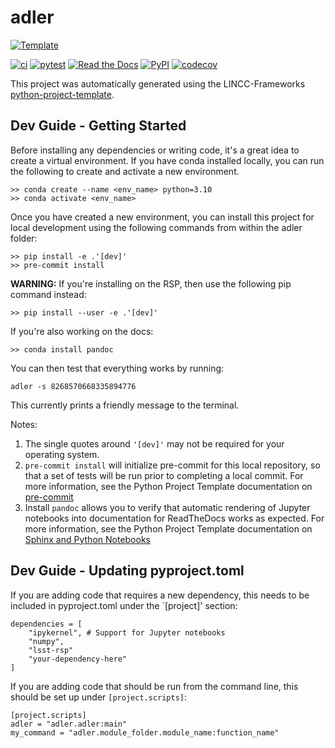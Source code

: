 # adler

[![Template](https://img.shields.io/badge/Template-LINCC%20Frameworks%20Python%20Project%20Template-brightgreen)](https://lincc-ppt.readthedocs.io/en/latest/)

[![ci](https://github.com/lsst-uk/adler/actions/workflows/smoke-test.yml/badge.svg)](https://github.com/lsst-uk/adler/actions/workflows/smoke-test.yml)
[![pytest](https://github.com/lsst-uk/adler/actions/workflows/testing-and-coverage.yml/badge.svg)](https://github.com/lsst-uk/adler/actions/workflows/testing-and-coverage.yml)
[![Read the Docs](https://img.shields.io/readthedocs/adler)](https://adler.readthedocs.io/)
[![PyPI](https://img.shields.io/pypi/v/adler?color=blue&logo=pypi&logoColor=white)](https://pypi.org/project/adler/)
[![codecov](https://codecov.io/gh/lsst-uk/adler/branch/main/graph/badge.svg)](https://codecov.io/gh/lsst-uk/adler)

This project was automatically generated using the LINCC-Frameworks 
[python-project-template](https://github.com/lincc-frameworks/python-project-template).


## Dev Guide - Getting Started

Before installing any dependencies or writing code, it's a great idea to create a
virtual environment. If you have conda installed locally, you can run the following to
create and activate a new environment.

```
>> conda create --name <env_name> python=3.10
>> conda activate <env_name>
```

Once you have created a new environment, you can install this project for local
development using the following commands from within the adler folder:

```
>> pip install -e .'[dev]'
>> pre-commit install
```

**WARNING:** If you're installing on the RSP, then use the following pip command instead:

```
>> pip install --user -e .'[dev]'
```

If you're also working on the docs:

```
>> conda install pandoc
```

You can then test that everything works by running:

```
adler -s 8268570668335894776
```
This currently prints a friendly message to the terminal.

Notes:
1) The single quotes around `'[dev]'` may not be required for your operating system.
2) `pre-commit install` will initialize pre-commit for this local repository, so
   that a set of tests will be run prior to completing a local commit. For more
   information, see the Python Project Template documentation on 
   [pre-commit](https://lincc-ppt.readthedocs.io/en/latest/practices/precommit.html)
3) Install `pandoc` allows you to verify that automatic rendering of Jupyter notebooks
   into documentation for ReadTheDocs works as expected. For more information, see
   the Python Project Template documentation on
   [Sphinx and Python Notebooks](https://lincc-ppt.readthedocs.io/en/latest/practices/sphinx.html#python-notebooks)

## Dev Guide - Updating pyproject.toml

If you are adding code that requires a new dependency, this needs to be included in pyproject.toml under the `[project]' section:

```
dependencies = [
    "ipykernel", # Support for Jupyter notebooks
    "numpy",
    "lsst-rsp"
    "your-dependency-here"
]
```

If you are adding code that should be run from the command line, this should be set up under `[project.scripts]`:

```
[project.scripts]
adler = "adler.adler:main"
my_command = "adler.module_folder.module_name:function_name"
```
